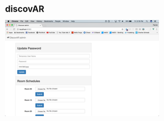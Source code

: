# discovAR

![alt text](https://raw.githubusercontent.com/letspresto/discovAR/b1ca6cd5813a8634dbe67c00088661385d2e6ab8/images/interface2.png)

